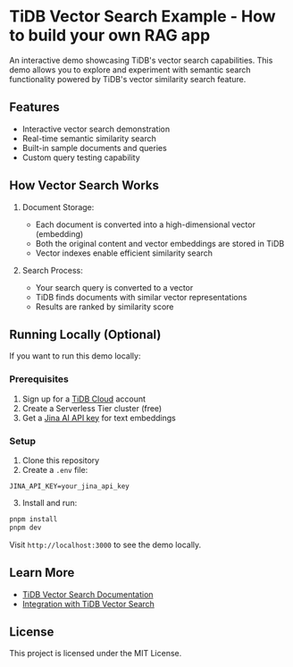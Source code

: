 # TiDB Vector Search Example - How to build your own RAG app

An interactive demo showcasing TiDB's vector search capabilities. This demo allows you to explore and experiment with semantic search functionality powered by TiDB's vector similarity search feature.

## Features

- Interactive vector search demonstration
- Real-time semantic similarity search
- Built-in sample documents and queries
- Custom query testing capability

## How Vector Search Works

1. Document Storage:
   - Each document is converted into a high-dimensional vector (embedding)
   - Both the original content and vector embeddings are stored in TiDB
   - Vector indexes enable efficient similarity search

2. Search Process:
   - Your search query is converted to a vector
   - TiDB finds documents with similar vector representations
   - Results are ranked by similarity score

## Running Locally (Optional)

If you want to run this demo locally:

### Prerequisites

1. Sign up for a [TiDB Cloud](https://tidbcloud.com/) account
2. Create a Serverless Tier cluster (free)
3. Get a [Jina AI API key](https://jina.ai/) for text embeddings

### Setup

1. Clone this repository
2. Create a `.env` file:
```env
JINA_API_KEY=your_jina_api_key
```
3. Install and run:
```bash
pnpm install
pnpm dev
```

Visit `http://localhost:3000` to see the demo locally.

## Learn More

- [TiDB Vector Search Documentation](https://docs.pingcap.com/tidbcloud/vector-search-overview)
- [Integration with TiDB Vector Search](https://docs.pingcap.com/tidbcloud/vector-search-integration-overview)

## License

This project is licensed under the MIT License.
